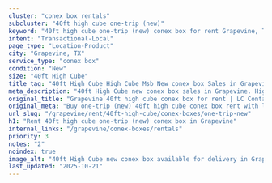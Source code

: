 ```yaml
---
cluster: "conex box rentals"
subcluster: "40ft high cube one-trip (new)"
keyword: "40ft high cube one-trip (new) conex box for rent Grapevine, TX"
intent: "Transactional-Local"
page_type: "Location-Product"
city: "Grapevine, TX"
service_type: "conex box"
condition: "New"
size: "40ft High Cube"
title_tag: "40ft High Cube High Cube Msb New conex box Sales in Grapevine | LC Container"
meta_description: "40ft High Cube new conex box sales in Grapevine. High cube containers with extra height. Fast delivery, competitive pricing. Serving conex boxes area. Quote ID: VK0. Call (214) 524-4168 for your free quote today."
original_title: "Grapevine 40ft high cube conex box for rent | LC Container"
original_meta: "Buy one-trip (new) 40ft high cube conex box rent with local delivery in Grapevine, TX. LC Container — local Since 2003. Request a fast quote today."
url_slug: "/grapevine/rent/40ft-high-cube/conex-boxes/one-trip-new"
h1: "Rent 40ft high cube one-trip (new) conex box in Grapevine"
internal_links: "/grapevine/conex-boxes/rentals"
priority: 3
notes: "2"
noindex: true
image_alt: "40ft High Cube new conex box available for delivery in Grapevine"
last_updated: "2025-10-21"
---
```


<!-- TODO: Add unique city/inventory copy, images, and internal links here. -->
